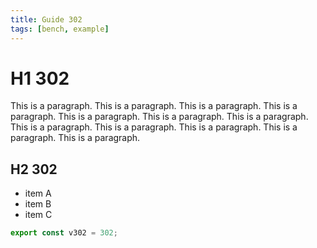 ```yaml
---
title: Guide 302
tags: [bench, example]
---
```


# H1 302

This is a paragraph. This is a paragraph. This is a paragraph. This is a paragraph. This is a paragraph. This is a paragraph. This is a paragraph. This is a paragraph. This is a paragraph. This is a paragraph. This is a paragraph. This is a paragraph. 

## H2 302

- item A
- item B
- item C

```ts
export const v302 = 302;
```
